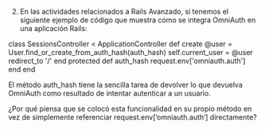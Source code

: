 
2.	En las actividades relacionados a Rails Avanzado, si tenemos el siguiente ejemplo de código que muestra cómo se integra OmniAuth en una aplicación Rails:



class SessionsController < ApplicationController
 	   def create
    	         @user = User.find_or_create_from_auth_hash(auth_hash)
    	         self.current_user = @user
    	         redirect_to '/'
                   end
          	  protected
          	  def auth_hash
            		request.env['omniauth.auth']
                 end
              end

El método auth_hash  tiene la sencilla tarea de devolver lo que devuelva OmniAuth como 
resultado de intentar autenticar a un usuario.

 ¿Por qué piensa que se colocó esta funcionalidad en su propio método en vez de simplemente referenciar request.env[’omniauth.auth’] directamente? 
